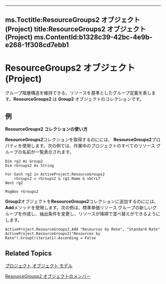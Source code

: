 

---
ms.Toctitle:ResourceGroups2 オブジェクト (Project)
title:ResourceGroups2 オブジェクト (Project)
ms.ContentId:b1328c39-42bc-4e9b-e268-1f308cd7ebb1
---
# ResourceGroups2 オブジェクト (Project)




グループ階層構造を維持できる、リソースを基準としたグループ定義を表します。**ResourceGroups2** は **Group2** オブジェクトのコレクションです。

## 例
**ResourceGroups2 コレクションの使い方**



**ResourceGroups2**コレクションを取得するのにには、 **ResourceGroups2**プロパティを使用します。次の例では、作業中のプロジェクトのすべてのリソース グループの名前が一覧表示されます。

```vba
Dim rg2 As Group2  
Dim rGroups2 As String  
  
For Each rg2 in ActiveProject.ResourceGroups2  
    rGroups2 = rGroups2 & rg2.Name & vbCrLf  
Next rg2  
  
MsgBox rGroups2
```




**Group2**オブジェクトを**ResourceGroups2**コレクションに追加するのにには、 **Add**メソッドを使用します。次の例は、標準単価リソース グループの新しいグループを作成し、抽出条件を変更し、リソースが降順で並べ替えができるようにします。

```vba
ActiveProject.ResourceGroups2.Add "Resources by Rate", "Standard Rate"  
ActiveProject.ResourceGroups2("Resources by Rate").GroupCriteria(1).Ascending = False
```




## Related Topics

[プロジェクト オブジェクト モデル](900b167b-88ec-ea88-15b7-27bb90c22ac6.md)

[ResourceGroups2 オブジェクトのメンバー](4879dc19-4fc4-1975-9f92-515a312661b4.md)




